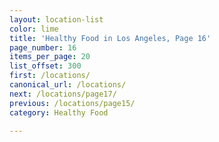 ```yaml
---
layout: location-list
color: lime
title: 'Healthy Food in Los Angeles, Page 16'
page_number: 16
items_per_page: 20
list_offset: 300
first: /locations/
canonical_url: /locations/
next: /locations/page17/
previous: /locations/page15/
category: Healthy Food

---
```

